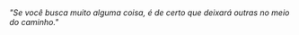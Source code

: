 
 
</div>
<br>
<p> <spam style="font-style:italic">"Se você busca muito alguma coisa, é de certo que deixará outras no meio do caminho."</spam></p>

